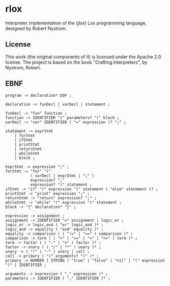# rlox

Interpreter implementation of the (jlox) Lox programming language, designed by Robert Nystrom.

## License

This work (the original components of it) is licensed under the Apache 2.0 license.
The project is based on the book "Crafting Interpreters", by Nystrom, Robert.

## EBNF

```ebnf
program -> declaration* EOF ;

declaration -> funDecl | varDecl | statement ;

funDecl -> "fun" function ;
function -> IDENTIFIER "(" parameters? ")" block ;
varDecl -> "var" IDENTIFIER ( "=" expression )? ";" ;

statement -> exprStmt
    | forStmt
    | ifStmt
    | printStmt
    | returnStmt
    | whileStmt
    | block ;

exprStmt -> expression ";" ;
forStmt -> "for" "("
           ( varDecl | exprStmt | ";" )
           expression? ";"
           expression? ")" statement ;
ifStmt -> "if" "(" expression ")" statement ( "else" statement )? ;
printStmt -> "print" expression ";" ;
returnStmt -> "return" expression? ";" ;
whileStmt -> "while" "(" expression ")" statement ;
block -> "{" declaration* "}" ;

expression -> assignment ;
assignment -> IDENTIFIER "=" assignment | logic_or ;
logic_or -> logic_and ( "or" logic_and )* ;
logic_and -> equality ( "and" equality )* ;
equality -> comparison ( ( "!=" | "==" ) comparison )* ;
comparison -> term ( ( ">" | ">=" | "<" | "<=" ) term )* ;
term -> factor ( ( "-" | "+" ) factor )* ;
factor -> unary ( ( "/" | "*" ) unary )* ;
unary -> ( "!" | "-" ) unary | call ;
call -> primary ( "(" arguments? ")" )* ;
primary -> NUMBER | STRING | "true" | "false" | "nil" | "(" expression ")" | IDENTIFIER ;

arguments -> expression ( "," expression )* ;
parameters -> IDENTIFIER ( "," IDENTIFIER )* ;
```
